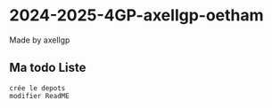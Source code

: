 # 2024-2025-4GP-axellgp-oetham
Made by axellgp
## Ma todo Liste
    crée le depots
    modifier ReadME
